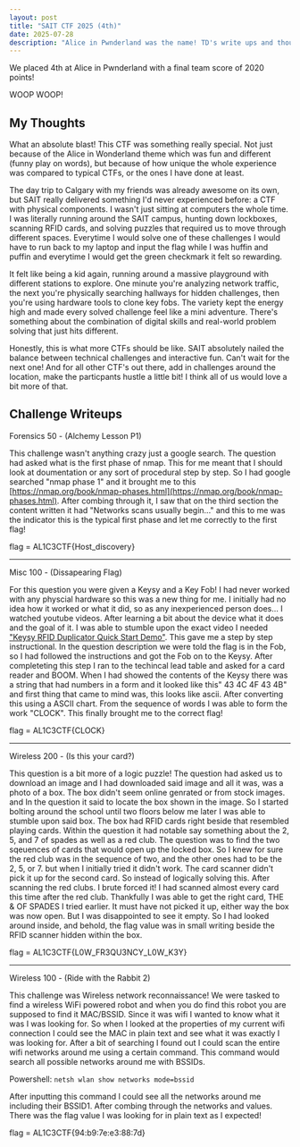 ```yaml
---
layout: post
title: "SAIT CTF 2025 (4th)"
date: 2025-07-28
description: "Alice in Pwnderland was the name! TD's write ups and thoughts :)"
---
```


We placed 4th at Alice in Pwnderland with a final team score of 2020 points!

WOOP WOOP! 

## My Thoughts

What an absolute blast! This CTF was something really special. Not just because of the Alice in Wonderland theme which was fun and different (funny play on words), but because of how unique the whole experience was compared to typical CTFs, or the ones I have done at least.

The day trip to Calgary with my friends was already awesome on its own, but SAIT really delivered something I'd never experienced before: a CTF with physical components. I wasn't just sitting at computers the whole time. I was literally running around the SAIT campus, hunting down lockboxes, scanning RFID cards, and solving puzzles that required us to move through different spaces. Everytime I would solve one of these challenges I would have to run back to my laptop and input the flag while I was huffin and puffin and everytime I would get the green checkmark it felt so rewarding.

It felt like being a kid again, running around a massive playground with different stations to explore. One minute you're analyzing network traffic, the next you're physically searching hallways for hidden challenges, then you're using hardware tools to clone key fobs. The variety kept the energy high and made every solved challenge feel like a mini adventure. There's something about the combination of digital skills and real-world problem solving that just hits different.

Honestly, this is what more CTFs should be like. SAIT absolutely nailed the balance between technical challenges and interactive fun. Can't wait for the next one! And for all other CTF's out there, add in challenges around the location, make the particpants hustle a little bit! I think all of us would love a bit more of that.

## Challenge Writeups

Forensics 50 - (Alchemy Lesson P1)

This challenge wasn't anything crazy just a google search. The question had asked what is the first phase of nmap. This for me meant that I should look at doumentation or any sort of procedural step by step. So I had google searched "nmap phase 1" and it brought me to this [https://nmap.org/book/nmap-phases.html](https://nmap.org/book/nmap-phases.html). After combing through it, I saw that on the third section the content written it had "Networks scans usually begin..." and this to me was the indicator this is the typical first phase and let me correctly to the first flag!

flag = AL1C3CTF{Host_discovery}

---

Misc 100 - (Dissapearing Flag)

For this question you were given a Keysy and a Key Fob! I had never worked with any physcial hardware so this was a new thing for me. I initially had no idea how it worked or what it did, so as any inexperienced person does... I watched youtube videos. After learning a bit about the device what it does and the goal of it. I was able to stumble upon the exact video I needed ["Keysy RFID Duplicator Quick Start Demo"](https://www.youtube.com/watch?v=A7PjGQYB17U). This gave me a step by step instructional. In the question description we were told the flag is in the Fob, so I had followed the instructions and got the Fob on to the Keysy. After completeting this step I ran to the techincal lead table and asked for a card reader and BOOM. When I had showed the contents of the Keysy there was a string that had numbers in a form and it looked like this" 43 4C 4F 43 4B" and first thing that came to mind was, this looks like ascii. After converting this using a ASCII chart. From the sequence of words I was able to form the work "CLOCK". This finally brought me to the correct flag! 

flag = AL1C3CTF{CLOCK}

---

Wireless 200 - (Is this your card?)

This question is a bit more of a logic puzzle! The question had asked us to download an image and I had downloaded said image and all it was, was a photo of a box. The box didn't seem online genrated or from stock images. and In the question it said to locate the box shown in the image. So I started bolting around the school until two floors below me later I was able to stumble upon said box. The box had RFID cards right beside that resembled playing cards. Within the question it had notable say something about the 2, 5, and 7 of spades as well as a red club. The question was to find the two sqeuences of cards that would open up the locked box. So I knew for sure the red club was in the sequence of two, and the other ones had to be the 2, 5, or 7. but when I initially tried it didn't work. The card scanner didn't pick it up for the second card. So instead of logically solving this. After scanning the red clubs. I brute forced it! I had scanned almost every card this time after the red club. Thankfully I was able to get the right card, THE & OF SPADES I tried earlier. It must have not picked it up, either way the box was now open. But I was disappointed to see it empty. So I had looked around inside, and behold, the flag value was in small writing beside the RFID scanner hidden within the box. 

flag = AL1C3CTF{L0W_FR3QU3NCY_L0W_K3Y}

---

Wireless 100 - (Ride with the Rabbit 2)

This challenge was Wireless network reconnaissance! We were tasked to find a wireless WiFi powered robot and when you do find this robot you are supposed to find it MAC/BSSID. Since it was wifi I wanted to know what it was I was looking for. So when I looked at the properties of my current wifi connection I could see the MAC in plain text and see what it was exactly I was looking for. After a bit of searching I found out I could scan the entire wifi networks around me using a certain command. This command would search all possible networks around me with BSSIDs.

Powershell:
`netsh wlan show networks mode=bssid`

After inputting this command I could see all the networks around me including their BSSID1. After combing through the networks and values. There was the flag value I was looking for in plain text as I expected!

flag = AL1C3CTF{94:b9:7e:e3:88:7d}


